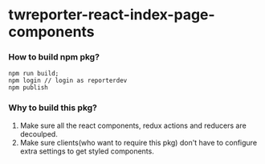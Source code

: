 # twreporter-react-index-page-components
### How to build npm pkg? 
```
npm run build;
npm login // login as reporterdev
npm publish
```

### Why to build this pkg?
1. Make sure all the react components, redux actions and reducers are decoulped.
2. Make sure clients(who want to require this pkg) don't have to configure extra settings to get styled components.

